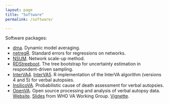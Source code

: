 ```yaml
---
layout: page
title: "Software"
permalink: /software/

---
```


Software packages:

+ [dma](http://cran.stat.ucla.edu/web/packages/dma/). Dynamic model averaging.
+ [netregR](https://cran.r-project.org/web/packages/netregR/index.html). Standard errors for regressions on networks.
+ [NSUM](http://cran.r-project.org/web/packages/NSUM/index.html). Network scale-up method.
+ [RDStreeboot](https://cran.r-project.org/web/packages/RDStreeboot/index.html). The tree bootstrap for uncertainty estimation in respondent-driven sampling.
+ [InterVA4](http://cran.stat.ucla.edu/web/packages/InterVA4/). [InterVA5](http://cran.stat.ucla.edu/web/packages/InterVA5/). R implementation of the InterVA algorithm (versions 4 and 5) for verbal autopsies.
+ [InsilicoVA](https://cran.r-project.org/web/packages/InSilicoVA/index.html). Probabilistic cause of death assessment for verbal autopsies. 
+ [OpenVA](https://cran.r-project.org/web/packages/openVA/index.htm). Open source processing and analysis of verbal autopsy data. [Website](http://openva.net/openVA.html). [Slides](http://zehangli.com/talks/openVA-slides.html) from WHO VA Working Group. [Vignette](http://zehangli.com/openVA/openVA-vignette_2017.pdf).


